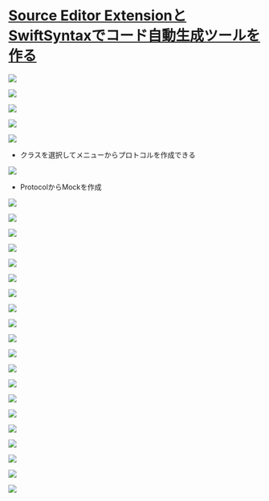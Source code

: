 # [Source Editor ExtensionとSwiftSyntaxでコード自動生成ツールを作る](https://www.youtube.com/watch?v=cnusywcGbnk)

![](https://i.imgur.com/c9uTEuk.jpg)

![](https://i.imgur.com/A8EVvCy.jpg)

![](https://i.imgur.com/dJAJ7EQ.jpg)

![](https://i.imgur.com/QBpufOZ.jpg)

![](https://i.imgur.com/iBeWBTv.jpg)

- クラスを選択してメニューからプロトコルを作成できる

![](https://i.imgur.com/b1abs97.jpg)

- ProtocolからMockを作成

![](https://i.imgur.com/MGR09On.jpg)

![](https://i.imgur.com/gkBDBiB.jpg)

![](https://i.imgur.com/8Vtymhg.jpg)

![](https://i.imgur.com/lllR8mU.jpg)

![](https://i.imgur.com/25D6knM.jpg)

![](https://i.imgur.com/boCWqwx.jpg)

![](https://i.imgur.com/wlURoKG.jpg)

![](https://i.imgur.com/nmq0OLi.jpg)

![](https://i.imgur.com/wRFlUNv.jpg)

![](https://i.imgur.com/pbBq2bd.jpg)

![](https://i.imgur.com/k5ZinGA.jpg)

![](https://i.imgur.com/TDIC4XQ.jpg)

![](https://i.imgur.com/TV0cWWs.jpg)

![](https://i.imgur.com/Rv75b2u.jpg)

![](https://i.imgur.com/3VYbN1t.jpg)

![](https://i.imgur.com/Qygtpq8.jpg)

![](https://i.imgur.com/mJOuNFi.jpg)

![](https://i.imgur.com/g1cqR26.jpg)

![](https://i.imgur.com/uA0EJon.jpg)

![](https://i.imgur.com/lzANiuu.jpg)
